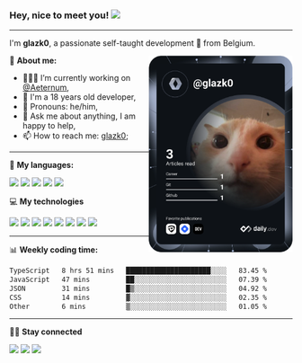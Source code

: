 ### **Hey, nice to meet you!** <img src="https://media.giphy.com/media/hvRJCLFzcasrR4ia7z/giphy.gif" width="25px">

---

I'm **glazk0**, a passionate self-taught development 🚀 from Belgium.

<a href="https://app.daily.dev/get?r=glazk0" target="_blank"><img src="https://github.com/glazk0/glazk0/blob/devcard/devcard.svg" width="256" align="right" alt="Théo Goens's Dev Card"/></a>

📱 **About me:**

-   👨🏽‍💻 I’m currently working on [@Aeternum](https://github.com/AeternumDiscord),
-   🌱 I'm a 18 years old developer,
-   👨 Pronouns: he/him,
-   💬 Ask me about anything, I am happy to help,
-   📫 How to reach me: [glazk0](https://discord.com/users/247344130798256130);

---

🚀 **My languages:**  
<div align="left">
<img height="20" src="https://img.shields.io/badge/Node.js-43853D?style=for-the-badge&logo=node.js&logoColor=white">
<img height="20" src="https://img.shields.io/badge/JavaScript-F7DF1E?style=for-the-badge&logo=javascript&logoColor=black">
<img height="20" src="https://img.shields.io/badge/HTML5-E34F26?style=for-the-badge&logo=html5&logoColor=white">
<img height="20" src="https://img.shields.io/badge/CSS3-1572B6?style=for-the-badge&logo=css3&logoColor=white">
<img height="20" src="https://img.shields.io/badge/Java-ED8B00?style=for-the-badge&logo=java&logoColor=white">
</div>

💻 **My technologies**
<div align="left">
<img height="20" src="https://img.shields.io/badge/React-20232A?style=for-the-badge&logo=react&logoColor=61DAFB">
<img height="20" src="https://img.shields.io/badge/Next-black?style=for-the-badge&logo=next.js&logoColor=white">  
<img height="20" src="https://img.shields.io/badge/Express.js-404D59?style=for-the-badge">
<img height="20" src="https://img.shields.io/badge/Tailwind_CSS-38B2AC?style=for-the-badge&logo=tailwind-css&logoColor=white">
<img height="20" src="https://img.shields.io/badge/Bootstrap-563D7C?style=for-the-badge&logo=bootstrap&logoColor=white">
<img height="20" src="https://img.shields.io/badge/Prisma-3982CE?style=for-the-badge&logo=Prisma&logoColor=white">
<img height="20" src="https://img.shields.io/badge/MongoDB-4EA94B?style=for-the-badge&logo=mongodb&logoColor=white">
<img height="20" src="https://img.shields.io/badge/postgres-%23316192.svg?style=for-the-badge&logo=postgresql&logoColor=white">
</div>

---

📊 **Weekly coding time:**

<!--START_SECTION:waka-->

```text
TypeScript   8 hrs 51 mins   █████████████████████░░░░   83.45 %
JavaScript   47 mins         ██░░░░░░░░░░░░░░░░░░░░░░░   07.39 %
JSON         31 mins         █▒░░░░░░░░░░░░░░░░░░░░░░░   04.92 %
CSS          14 mins         ▓░░░░░░░░░░░░░░░░░░░░░░░░   02.35 %
Other        6 mins          ▒░░░░░░░░░░░░░░░░░░░░░░░░   01.05 %
```

<!--END_SECTION:waka-->

--- 

🤜🤛 **Stay connected**

[<img height="20" src="https://img.shields.io/badge/Discord-7289DA?style=for-the-badge&logo=discord&logoColor=white">](https://discord.com/users/247344130798256130)
[<img height="20" src="https://img.shields.io/badge/Twitter-1DA1F2?style=for-the-badge&logo=twitter&logoColor=white">](https://twitter.com/glazk0)
[<img height="20" src="https://img.shields.io/badge/LinkedIn-0077B5?style=for-the-badge&logo=linkedin&logoColor=white">](https://www.linkedin.com/in/th%C3%A9o-go%C3%ABns-016856237/)


